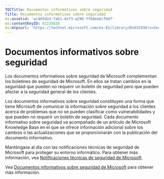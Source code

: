 ```yaml
---
TOCTitle: Documentos informativos sobre seguridad
Title: Documentos informativos sobre seguridad
ms:assetid: 'ac405d2d-7ab1-4ef3-a290-ffb0ee6cfb0f'
ms:contentKeyID: 62235828
ms:mtpsurl: 'https://technet.microsoft.com/es-ES/library/Dn631936(v=Security.10)'
---
```


Documentos informativos sobre seguridad
=======================================

Los documentos informativos sobre seguridad de Microsoft complementan los boletines de seguridad de Microsoft. En ellos se tratan cambios en la seguridad que pueden no requerir un boletín de seguridad pero que pueden afectar a la seguridad general de los clientes.

Los documentos informativos sobre seguridad constituyen una forma que tiene Microsoft de comunicar la información sobre seguridad a los clientes acerca de problemas que no se pueden clasificar como vulnerabilidades y que pueden no requerir un boletín de seguridad. Cada documento informativo sobre seguridad va acompañado de un artículo de Microsoft Knowledge Base en el que se ofrece información adicional sobre los cambios o las actualizaciones que se proporcionarán con la publicación del documento informativo.

Manténgase al día con las notificaciones técnicas de seguridad de Microsoft para proteger su entorno informático. Para obtener más información, vea [Notificaciones técnicas de seguridad de Microsoft](http://technet.microsoft.com/security/dd252948).

Vea [Documentos informativos sobre seguridad de Microsoft](https://technet.microsoft.com/security/advisory) para obtener más información.
